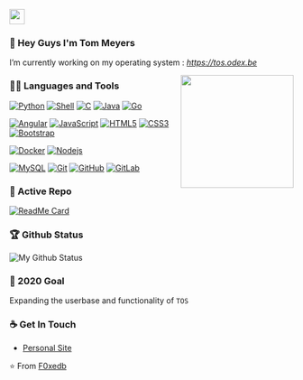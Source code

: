 <p align="left">
  <img src="https://user-images.githubusercontent.com/5679180/79618120-0daffb80-80be-11ea-819e-d2b0fa904d07.gif" width="27px">
</p>

### 👋 Hey Guys I'm Tom Meyers
I’m currently working on my operating system : *https://tos.odex.be*

<img align='right' src='https://user-images.githubusercontent.com/5713670/87202985-820dcb80-c2b6-11ea-9f56-7ec461c497c3.gif' width='200"'>

### 👨‍💻 Languages and Tools
[![Python](https://img.shields.io/badge/-Python-black?style=flat&logo=python&link=https://github.com/F0xedb)](https://github.com/F0xedb) 
[![Shell](https://img.shields.io/badge/-shell%20scripting-black?style=flat&logo=shell&link=https://github.com/F0xedb)](https://github.com/F0xedb) 
[![C](https://img.shields.io/badge/-A8B9CC?style=flat&logo=c&logoColor=white&link=https://github.com/F0xedb)](https://github.com/F0xedb) 
[![Java](https://img.shields.io/badge/Java-orange?style=flat&logo=java&logoColor=white&link=https://github.com/F0xedb)](https://github.com/F0xedb) 
[![Go](https://img.shields.io/badge/-Go-black?style=flat&logo=go&link=https://github.com/F0xedb)](https://github.com/F0xedb) 

[![Angular](https://img.shields.io/badge/-Angular-DC143C?style=flat&logo=angular&link=https://github.com/F0xedb)](https://github.com/F0xedb) 
[![JavaScript](https://img.shields.io/badge/-JavaScript-black?style=flat&logo=javascript&link=https://github.com/F0xedb)](https://github.com/F0xedb) 
[![HTML5](https://img.shields.io/badge/-HTML5-E34F26?style=flat&logo=html5&logoColor=white&link=https://github.com/F0xedb)](https://github.com/F0xedb) 
[![CSS3](https://img.shields.io/badge/-CSS3-1572B6?style=flat&logo=css3&link=https://github.com/F0xedb)](https://github.com/F0xedb) 
[![Bootstrap](https://img.shields.io/badge/-Bootstrap-563D7C?style=flat&logo=bootstrap&link=https://github.com/F0xedb)](https://github.com/F0xedb) 

[![Docker](https://img.shields.io/badge/-Docker-black?style=flat&logo=docker&link=https://github.com/F0xedb)](https://github.com/F0xedb) 
[![Nodejs](https://img.shields.io/badge/-Nodejs-black?style=flat&logo=Node.js&link=https://github.com/F0xedb)](https://github.com/F0xedb) 

[![MySQL](https://img.shields.io/badge/-MySQL-black?style=flat&logo=mysql&link=https://github.com/F0xedb)](https://github.com/F0xedb)
[![Git](https://img.shields.io/badge/-Git-black?style=flat&logo=git&link=https://github.com/F0xedb)](https://github.com/F0xedb) 
[![GitHub](https://img.shields.io/badge/-GitHub-181717?style=flat&logo=github&link=https://github.com/F0xedb)](https://github.com/F0xedb)
[![GitLab](https://img.shields.io/badge/-GitLab-FCA121?style=flat&logo=gitlab&link=https://github.com/F0xedb)](https://gitlab.com/F0xedb) 


### 👀 Active Repo
[![ReadMe Card](https://github-readme-stats.vercel.app/api/pin/?username=ODEX-TOS&repo=tos-live)](https://github.com/ODEX-TOS/tos-live)


### 🏆 Github Status
![My Github Status](https://github-readme-stats.vercel.app/api?username=F0xedb&show_icons=true&hide_border=true)


### 🔭 2020 Goal
Expanding the userbase and functionality of `TOS`


### ☕ Get In Touch
- [Personal Site](https://www.odex.be)


⭐️ From [F0xedb](https://github.com/F0xedb)
